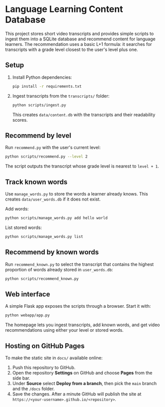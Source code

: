 # Language Learning Content Database

This project stores short video transcripts and provides simple scripts to ingest them into a SQLite database and recommend content for language learners. The recommendation uses a basic L+1 formula: it searches for transcripts with a grade level closest to the user's level plus one.

## Setup

1. Install Python dependencies:
   ```bash
   pip install -r requirements.txt
   ```
2. Ingest transcripts from the `transcripts/` folder:
   ```bash
   python scripts/ingest.py
   ```
   This creates `data/content.db` with the transcripts and their readability scores.

## Recommend by level

Run `recommend.py` with the user's current level:

```bash
python scripts/recommend.py --level 2
```

The script outputs the transcript whose grade level is nearest to `level + 1`.

## Track known words

Use `manage_words.py` to store the words a learner already knows. This creates
`data/user_words.db` if it does not exist.

Add words:

```bash
python scripts/manage_words.py add hello world
```

List stored words:

```bash
python scripts/manage_words.py list
```

## Recommend by known words

Run `recommend_known.py` to select the transcript that contains the highest
proportion of words already stored in `user_words.db`:

```bash
python scripts/recommend_known.py
```

## Web interface

A simple Flask app exposes the scripts through a browser. Start it with:

```bash
python webapp/app.py
```

The homepage lets you ingest transcripts, add known words, and get video recommendations using either your level or stored words.

## Hosting on GitHub Pages

To make the static site in `docs/` available online:
1. Push this repository to GitHub.
2. Open the repository **Settings** on GitHub and choose **Pages** from the side bar.
3. Under **Source** select **Deploy from a branch**, then pick the `main` branch and the `/docs` folder.
4. Save the changes. After a minute GitHub will publish the site at `https://<your-username>.github.io/<repository>`.
